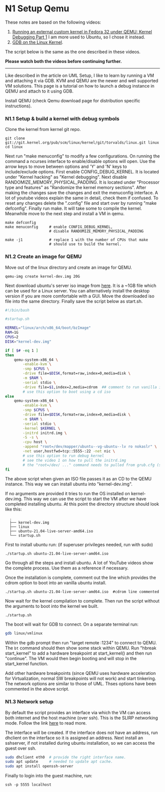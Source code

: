 # N1 Setup Qemu

These notes are based on the following videos:

1. [Running an external custom kernel in Fedora 32 under QEMU: Kernel Debugging Part 1](https://www.youtube.com/watch?v=OdybsP9cQNA) I am more used to Ubuntu, so I chose it instead.
2. [GDB on the Linux Kernel](https://www.youtube.com/watch?v=unizGCcZg3Y). 

The script below is the same as the one described in these videos. 

**Please watch both the videos before continuing further.**

----



Like described in the article on UML Setup, I like to learn by running a VM and attaching it via GDB. KVM and QEMU are the newer and well supported VM solutions. This page is a tutorial on how to launch a debug instance in QEMU and attach to it using GDB.

Install QEMU (check Qemu download page for distribution specific instructions). 

### N1.1 Setup & build a kernel with debug symbols

Clone the kernel from kernel git repo. 

```shell
git clone git://git.kernel.org/pub/scm/linux/kernel/git/torvalds/linux.git linux
cd linux 
```

Next run "make menuconfig" to modify a few configurations. On running the command a ncurses interface to enable/disable options will open. Use the arrow keys to move between options and 'Y' and 'N' keys to include/exclude options.
First enable CONFIG_DEBUG_KERNEL. It is located under "Kernel hacking" as "Kernel debugging".
Next disable RANDOMIZE_MEMORY_PHYSICAL_PADDING. It is located under "Processor type and features" as "Randomize the kernel memory sections".
After making the changes save the changes and exit the menuconfig interface. A lot of youtube videos explain the same in detail, check them if confused. To reset any changes delete the ".config" file and start over by running "make defconfig". Finally run make.
It will take some to compile the kernel. Meanwhile move to the next step and install a VM in qemu. 

    make defconfig
    make menuconfig     # enable CONFIG_DEBUG_KERNEL,
                        # disable RANDOMIZE_MEMORY_PHYSICAL_PADDING
    
    make -j1            # replace 1 with the number of CPUs that make
                        # should use to build the kernel.  



### N1.2 Create an image for QEMU

Move out of the linux directory and create an image for QEMU.

 `qemu-img create kernel-dev.img 20G` 

Next download ubuntu's server iso image from [here](https://ubuntu.com/download/server). It is a ~1GB file which can be used for a Linux server. You can alternatively install the desktop version if you are more comfortable with a GUI. Move the downloaded iso file into the same directory.
Finally save the script below as start.sh.

```bash
#!/bin/bash

#startup.sh

KERNEL="linux/arch/x86_64/boot/bzImage"
RAM=1G
CPUS=2
DISK="kernel-dev.img"

if [ $# -eq 1 ]
then
	qemu-system-x86_64 \
		-enable-kvm \
		-smp $CPUS \
		-drive file=$DISK,format=raw,index=0,media=disk \
		-m $RAM \
		-serial stdio \
		-drive file=$1,index=2,media=cdrom  ## comment to run vanilla install
		# use this option to boot using a cd iso
else
	qemu-system-x86_64 \
		-enable-kvm \
		-smp $CPUS \
		-drive file=$DISK,format=raw,index=0,media=disk \
		-m $RAM \
		-serial stdio \
		-kernel $KERNEL \
		-initrd initrd.img \
		-S -s \
		-cpu host \
		-append "root=/dev/mapper/ubuntu--vg-ubuntu--lv ro nokaslr" \
		-net user,hostfwd=tcp::5555-:22 -net nic \
		# use this option to run debug kernel
		# see the video 1 on how to pull the initrd.img
		# the "root=/dev/ ..." command needs to pulled from grub.cfg (see video 1)
fi
```

The above script when given an ISO file passes it as an CD to the QEMU instance. This way we can install ubuntu into "kernel-dev.img". 

If no arguments are provided it tries to run the OS installed on kernel-dev.img. This way we can use the script to start the VM after we have completed installing ubuntu. At this point the directory structure should look like this:

```
  .
  ├── kernel-dev.img
  ├── linux
  ├── ubuntu-21.04-live-server-amd64.iso
  └── startup.sh 
```



First to install ubuntu run: (if superuser privileges needed, run with sudo) 

```
./startup.sh ubuntu-21.04-live-server-amd64.iso
```

Go through all the steps and install ubuntu. A lot of YouTube videos show the  complete process. Use them as a reference if necessary.  

Once the installation is complete, comment out  the line which provides the cdrom option to boot into an vanilla ubuntu install.  

```
./startup.sh ubuntu-21.04-live-server-amd64.iso  #cdrom line commented
```

Now wait for the kernel compilation to complete. Then run the script without the arguments to boot into the kernel we built.

```
./startup.sh
```

The boot will wait for GDB to connect. On a separate terminal run:

```bash
gdb linux/vmlinux
```

Within the gdb prompt then run "target remote :1234" to connect to QEMU. The `bt` command should then show some stack within QEMU.
Run "hbreak start_kernel" to add a hardware breakpoint at start_kernel() and then run "continue". The VM would then begin booting and will stop in the start_kernel function.

Add other hardware breakpoints (since QEMU uses hardware acceleration for Virtualization, normal SW breakpoints will not work) and start tinkering.
The network options are similar to those of UML. Thses options have been commented in the above script. 

### N1.3 Network setup

By default the script provides an interface via which the VM can access both internet and the host machine (over ssh). This is the SLIRP networking mode. Follow the link [here](https://wiki.qemu.org/Documentation/Networking#User_Networking_.28SLIRP.29) to read more.

The interface will be created. If the interface does not have an address, run dhclient on the interface so it is assigned an address. Next install an sshserver, if not installed during ubuntu installation, so we can access the guest over ssh.

```bash
sudo dhclient eth0  # provide the right interface name.
sudo apt update     # needed to update apt cache.
sudo apt install openssh-server
```

Finally to login into the guest machine, run:

```
ssh -p 5555 localhost 
```


